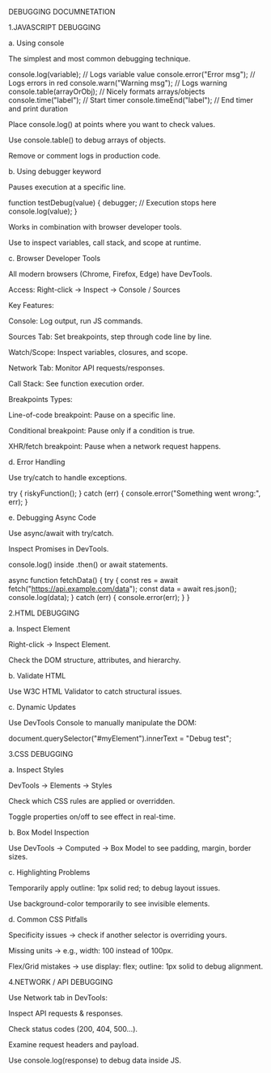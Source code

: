 DEBUGGING DOCUMNETATION

1.JAVASCRIPT DEBUGGING

a. Using console

The simplest and most common debugging technique.


console.log(variable);        // Logs variable value
console.error("Error msg");   // Logs errors in red
console.warn("Warning msg");  // Logs warning
console.table(arrayOrObj);    // Nicely formats arrays/objects
console.time("label");        // Start timer
console.timeEnd("label");     // End timer and print duration


Place console.log() at points where you want to check values.

Use console.table() to debug arrays of objects.

Remove or comment logs in production code.


b. Using debugger keyword

Pauses execution at a specific line.

function testDebug(value) {
  debugger;  // Execution stops here
  console.log(value);
}

Works in combination with browser developer tools.

Use to inspect variables, call stack, and scope at runtime.





c. Browser Developer Tools

All modern browsers (Chrome, Firefox, Edge) have DevTools.

Access: Right-click → Inspect → Console / Sources

Key Features:

Console: Log output, run JS commands.

Sources Tab: Set breakpoints, step through code line by line.

Watch/Scope: Inspect variables, closures, and scope.

Network Tab: Monitor API requests/responses.

Call Stack: See function execution order.

Breakpoints Types:

Line-of-code breakpoint: Pause on a specific line.

Conditional breakpoint: Pause only if a condition is true.

XHR/fetch breakpoint: Pause when a network request happens.


d. Error Handling

Use try/catch to handle exceptions.

try {
  riskyFunction();
} catch (err) {
  console.error("Something went wrong:", err);
}


e. Debugging Async Code

Use async/await with try/catch.

Inspect Promises in DevTools.

console.log() inside .then() or await statements.

async function fetchData() {
  try {
    const res = await fetch("https://api.example.com/data");
    const data = await res.json();
    console.log(data);
  } catch (err) {
    console.error(err);
  }
}


2.HTML DEBUGGING

a. Inspect Element

Right-click → Inspect Element.

Check the DOM structure, attributes, and hierarchy.

b. Validate HTML

Use W3C HTML Validator
 to catch structural issues.

c. Dynamic Updates

Use DevTools Console to manually manipulate the DOM:

document.querySelector("#myElement").innerText = "Debug test";


3.CSS DEBUGGING

a. Inspect Styles

DevTools → Elements → Styles

Check which CSS rules are applied or overridden.

Toggle properties on/off to see effect in real-time.

b. Box Model Inspection

Use DevTools → Computed → Box Model to see padding, margin, border sizes.

c. Highlighting Problems

Temporarily apply outline: 1px solid red; to debug layout issues.

Use background-color temporarily to see invisible elements.

d. Common CSS Pitfalls

Specificity issues → check if another selector is overriding yours.

Missing units → e.g., width: 100 instead of 100px.

Flex/Grid mistakes → use display: flex; outline: 1px solid to debug alignment.


4.NETWORK / API DEBUGGING

Use Network tab in DevTools:

Inspect API requests & responses.

Check status codes (200, 404, 500…).

Examine request headers and payload.

Use console.log(response) to debug data inside JS.